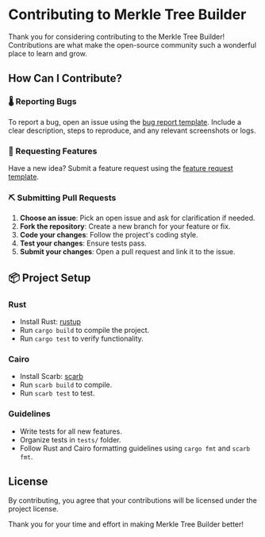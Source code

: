 # Contributing to Merkle Tree Builder

Thank you for considering contributing to the Merkle Tree Builder! Contributions are what make the open-source community such a wonderful place to learn and grow.

## How Can I Contribute?

### 🌡️ Reporting Bugs

To report a bug, open an issue using the [bug report template](https://github.com/carbonable-labs/merkle-tree-builder/issues/new?assignees=&labels=bug&template=01_BUG_REPORT.md&title=bug%3A+). Include a clear description, steps to reproduce, and any relevant screenshots or logs.

### 📝 Requesting Features

Have a new idea? Submit a feature request using the [feature request template](https://github.com/carbonable-labs/merkle-tree-builder/issues/new?assignees=&labels=enhancement&template=02_FEATURE_REQUEST.md&title=feat%3A+).

### ⛏️ Submitting Pull Requests

1. **Choose an issue**: Pick an open issue and ask for clarification if needed.
2. **Fork the repository**: Create a new branch for your feature or fix.
3. **Code your changes**: Follow the project's coding style.
4. **Test your changes**: Ensure tests pass.
5. **Submit your changes**: Open a pull request and link it to the issue.

## 📦 Project Setup

### Rust
- Install Rust: [rustup](https://rustup.rs/)
- Run `cargo build` to compile the project.
- Run `cargo test` to verify functionality.

### Cairo
- Install Scarb: [scarb](https://docs.swmansion.com/scarb/)
- Run `scarb build` to compile.
- Run `scarb test` to test.

### Guidelines
- Write tests for all new features.
- Organize tests in `tests/` folder.
- Follow Rust and Cairo formatting guidelines using `cargo fmt` and `scarb fmt`.

## License

By contributing, you agree that your contributions will be licensed under the project license.

Thank you for your time and effort in making Merkle Tree Builder better!
